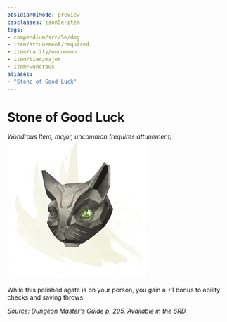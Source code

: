 ```yaml
---
obsidianUIMode: preview
cssclasses: json5e-item
tags:
- compendium/src/5e/dmg
- item/attunement/required
- item/rarity/uncommon
- item/tier/major
- item/wondrous
aliases: 
- "Stone of Good Luck"
---
```

# Stone of Good Luck
*Wondrous Item, major, uncommon (requires attunement)*  
![](4-Resources/Compendium/items/img/stone-of-good-luck.webp#right)  


While this polished agate is on your person, you gain a +1 bonus to ability checks and saving throws.

*Source: Dungeon Master's Guide p. 205. Available in the SRD.*